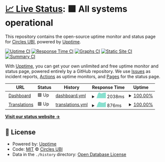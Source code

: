 # [📈 Live Status](https://status.circlesubi.id): <!--live status--> **🟩 All systems operational**

This repository contains the open-source uptime monitor and status page for [Circles UBI](https://joincircles.net), powered by [Upptime](https://github.com/upptime/upptime).

[![Uptime CI](https://github.com/CirclesUBI/status/workflows/Uptime%20CI/badge.svg)](https://github.com/CirclesUBI/status/actions?query=workflow%3A%22Uptime+CI%22)
[![Response Time CI](https://github.com/CirclesUBI/status/workflows/Response%20Time%20CI/badge.svg)](https://github.com/CirclesUBI/status/actions?query=workflow%3A%22Response+Time+CI%22)
[![Graphs CI](https://github.com/CirclesUBI/status/workflows/Graphs%20CI/badge.svg)](https://github.com/CirclesUBI/status/actions?query=workflow%3A%22Graphs+CI%22)
[![Static Site CI](https://github.com/CirclesUBI/status/workflows/Static%20Site%20CI/badge.svg)](https://github.com/CirclesUBI/status/actions?query=workflow%3A%22Static+Site+CI%22)
[![Summary CI](https://github.com/CirclesUBI/status/workflows/Summary%20CI/badge.svg)](https://github.com/CirclesUBI/status/actions?query=workflow%3A%22Summary+CI%22)

With [Upptime](https://upptime.js.org), you can get your own unlimited and free uptime monitor and status page, powered entirely by a GitHub repository. We use [Issues](https://github.com/CirclesUBI/status/issues) as incident reports, [Actions](https://github.com/CirclesUBI/status/actions) as uptime monitors, and [Pages](https://status.circlesubi.id) for the status page.

<!--start: status pages-->
<!-- This summary is generated by Upptime (https://github.com/upptime/upptime) -->
<!-- Do not edit this manually, your changes will be overwritten -->
<!-- prettier-ignore -->
| URL | Status | History | Response Time | Uptime |
| --- | ------ | ------- | ------------- | ------ |
| <img alt="" src="https://icons.duckduckgo.com/ip3/dashboard.circlesubi.id.ico" height="13"> [Dashboard](https://dashboard.circlesubi.id) | 🟩 Up | [dashboard.yml](https://github.com/CirclesUBI/status/commits/HEAD/history/dashboard.yml) | <details><summary><img alt="Response time graph" src="./graphs/dashboard/response-time-week.png" height="20"> 2038ms</summary><br><a href="https://status.circlesubi.id/history/dashboard"><img alt="Response time 2038" src="https://img.shields.io/endpoint?url=https%3A%2F%2Fraw.githubusercontent.com%2FCirclesUBI%2Fstatus%2FHEAD%2Fapi%2Fdashboard%2Fresponse-time.json"></a><br><a href="https://status.circlesubi.id/history/dashboard"><img alt="24-hour response time 1689" src="https://img.shields.io/endpoint?url=https%3A%2F%2Fraw.githubusercontent.com%2FCirclesUBI%2Fstatus%2FHEAD%2Fapi%2Fdashboard%2Fresponse-time-day.json"></a><br><a href="https://status.circlesubi.id/history/dashboard"><img alt="7-day response time 2038" src="https://img.shields.io/endpoint?url=https%3A%2F%2Fraw.githubusercontent.com%2FCirclesUBI%2Fstatus%2FHEAD%2Fapi%2Fdashboard%2Fresponse-time-week.json"></a><br><a href="https://status.circlesubi.id/history/dashboard"><img alt="30-day response time 2038" src="https://img.shields.io/endpoint?url=https%3A%2F%2Fraw.githubusercontent.com%2FCirclesUBI%2Fstatus%2FHEAD%2Fapi%2Fdashboard%2Fresponse-time-month.json"></a><br><a href="https://status.circlesubi.id/history/dashboard"><img alt="1-year response time 2038" src="https://img.shields.io/endpoint?url=https%3A%2F%2Fraw.githubusercontent.com%2FCirclesUBI%2Fstatus%2FHEAD%2Fapi%2Fdashboard%2Fresponse-time-year.json"></a></details> | <details><summary><a href="https://status.circlesubi.id/history/dashboard">100.00%</a></summary><a href="https://status.circlesubi.id/history/dashboard"><img alt="All-time uptime 100.00%" src="https://img.shields.io/endpoint?url=https%3A%2F%2Fraw.githubusercontent.com%2FCirclesUBI%2Fstatus%2FHEAD%2Fapi%2Fdashboard%2Fuptime.json"></a><br><a href="https://status.circlesubi.id/history/dashboard"><img alt="24-hour uptime 100.00%" src="https://img.shields.io/endpoint?url=https%3A%2F%2Fraw.githubusercontent.com%2FCirclesUBI%2Fstatus%2FHEAD%2Fapi%2Fdashboard%2Fuptime-day.json"></a><br><a href="https://status.circlesubi.id/history/dashboard"><img alt="7-day uptime 100.00%" src="https://img.shields.io/endpoint?url=https%3A%2F%2Fraw.githubusercontent.com%2FCirclesUBI%2Fstatus%2FHEAD%2Fapi%2Fdashboard%2Fuptime-week.json"></a><br><a href="https://status.circlesubi.id/history/dashboard"><img alt="30-day uptime 100.00%" src="https://img.shields.io/endpoint?url=https%3A%2F%2Fraw.githubusercontent.com%2FCirclesUBI%2Fstatus%2FHEAD%2Fapi%2Fdashboard%2Fuptime-month.json"></a><br><a href="https://status.circlesubi.id/history/dashboard"><img alt="1-year uptime 100.00%" src="https://img.shields.io/endpoint?url=https%3A%2F%2Fraw.githubusercontent.com%2FCirclesUBI%2Fstatus%2FHEAD%2Fapi%2Fdashboard%2Fuptime-year.json"></a></details>
| <img alt="" src="https://icons.duckduckgo.com/ip3/translations.circlesubi.id.ico" height="13"> [Translations](https://translations.circlesubi.id) | 🟩 Up | [translations.yml](https://github.com/CirclesUBI/status/commits/HEAD/history/translations.yml) | <details><summary><img alt="Response time graph" src="./graphs/translations/response-time-week.png" height="20"> 876ms</summary><br><a href="https://status.circlesubi.id/history/translations"><img alt="Response time 876" src="https://img.shields.io/endpoint?url=https%3A%2F%2Fraw.githubusercontent.com%2FCirclesUBI%2Fstatus%2FHEAD%2Fapi%2Ftranslations%2Fresponse-time.json"></a><br><a href="https://status.circlesubi.id/history/translations"><img alt="24-hour response time 704" src="https://img.shields.io/endpoint?url=https%3A%2F%2Fraw.githubusercontent.com%2FCirclesUBI%2Fstatus%2FHEAD%2Fapi%2Ftranslations%2Fresponse-time-day.json"></a><br><a href="https://status.circlesubi.id/history/translations"><img alt="7-day response time 876" src="https://img.shields.io/endpoint?url=https%3A%2F%2Fraw.githubusercontent.com%2FCirclesUBI%2Fstatus%2FHEAD%2Fapi%2Ftranslations%2Fresponse-time-week.json"></a><br><a href="https://status.circlesubi.id/history/translations"><img alt="30-day response time 876" src="https://img.shields.io/endpoint?url=https%3A%2F%2Fraw.githubusercontent.com%2FCirclesUBI%2Fstatus%2FHEAD%2Fapi%2Ftranslations%2Fresponse-time-month.json"></a><br><a href="https://status.circlesubi.id/history/translations"><img alt="1-year response time 876" src="https://img.shields.io/endpoint?url=https%3A%2F%2Fraw.githubusercontent.com%2FCirclesUBI%2Fstatus%2FHEAD%2Fapi%2Ftranslations%2Fresponse-time-year.json"></a></details> | <details><summary><a href="https://status.circlesubi.id/history/translations">100.00%</a></summary><a href="https://status.circlesubi.id/history/translations"><img alt="All-time uptime 100.00%" src="https://img.shields.io/endpoint?url=https%3A%2F%2Fraw.githubusercontent.com%2FCirclesUBI%2Fstatus%2FHEAD%2Fapi%2Ftranslations%2Fuptime.json"></a><br><a href="https://status.circlesubi.id/history/translations"><img alt="24-hour uptime 100.00%" src="https://img.shields.io/endpoint?url=https%3A%2F%2Fraw.githubusercontent.com%2FCirclesUBI%2Fstatus%2FHEAD%2Fapi%2Ftranslations%2Fuptime-day.json"></a><br><a href="https://status.circlesubi.id/history/translations"><img alt="7-day uptime 100.00%" src="https://img.shields.io/endpoint?url=https%3A%2F%2Fraw.githubusercontent.com%2FCirclesUBI%2Fstatus%2FHEAD%2Fapi%2Ftranslations%2Fuptime-week.json"></a><br><a href="https://status.circlesubi.id/history/translations"><img alt="30-day uptime 100.00%" src="https://img.shields.io/endpoint?url=https%3A%2F%2Fraw.githubusercontent.com%2FCirclesUBI%2Fstatus%2FHEAD%2Fapi%2Ftranslations%2Fuptime-month.json"></a><br><a href="https://status.circlesubi.id/history/translations"><img alt="1-year uptime 100.00%" src="https://img.shields.io/endpoint?url=https%3A%2F%2Fraw.githubusercontent.com%2FCirclesUBI%2Fstatus%2FHEAD%2Fapi%2Ftranslations%2Fuptime-year.json"></a></details>

<!--end: status pages-->

[**Visit our status website →**](https://status.circlesubi.id)

## 📄 License

- Powered by: [Upptime](https://github.com/upptime/upptime)
- Code: [MIT](./LICENSE) © [Circles UBI](https://joincircles.net)
- Data in the `./history` directory: [Open Database License](https://opendatacommons.org/licenses/odbl/1-0/)
